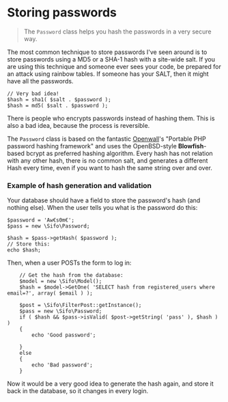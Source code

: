 Storing passwords
=================
> The `Password` class helps you hash the passwords in a very secure way.

The most common technique to store passwords I've seen around is to store passwords using a MD5 or a SHA-1 hash with
a site-wide salt. If you are using this technique and someone ever sees your code, be prepared for an attack using rainbow tables.
If someone has your SALT, then it might have all the passwords.

    // Very bad idea!
    $hash = sha1( $salt . $password );
    $hash = md5( $salt . $password );

There is people who encrypts passwords instead of hashing them. This is also a bad idea, because the process is reversible.

The `Password` class is based on the fantastic [Openwall]'s "Portable PHP password hashing framework" and uses the
OpenBSD-style **Blowfish**-based bcrypt as preferred hashing algorithm. Every hash has not relation with any other hash, there is no
common salt, and generates a different Hash every time, even if you want to hash the same string over and over.

 [Openwall]: http://openwall.com/phpass/

### Example of hash generation and validation
Your database should have a field to store the password's hash (and nothing else). When the user tells you what is the password
do this:

    $password = 'Aw€s0m€';
	$pass = new \Sifo\Password;

    $hash = $pass->getHash( $password );
    // Store this:
    echo $hash;

Then, when a user POSTs the form to log in:

        // Get the hash from the database:
        $model = new \Sifo\Model();
		$hash = $model->GetOne( 'SELECT hash from registered_users where email=?', array( $email ) );

        $post = \Sifo\FilterPost::getInstance();
		$pass = new \Sifo\Password;
		if ( $hash && $pass->isValid( $post->getString( 'pass' ), $hash ) )
		{
			echo 'Good password';

		}
		else
		{
			echo 'Bad password';
		}

Now it would be a very good idea to generate the hash again, and store it back in the database, so it changes in every login.
